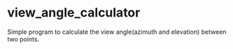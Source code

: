 # view_angle_calculator

Simple program to calculate the view angle(azimuth and elevation) between two points.